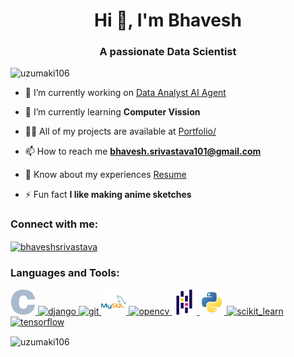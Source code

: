 <h1 align="center">Hi 👋, I'm Bhavesh</h1>
<h3 align="center">A passionate Data Scientist</h3>

<p align="left"> <img src="https://komarev.com/ghpvc/?username=uzumaki106&label=Profile%20views&color=0e75b6&style=flat" alt="uzumaki106" /> </p>

- 🔭 I’m currently working on [Data Analyst AI Agent](https://github.com/Uzumaki106/AI-agent)

- 🌱 I’m currently learning **Computer Vission**

- 👨‍💻 All of my projects are available at [Portfolio/](https://uzumaki106.github.io/Portfolio/)

- 📫 How to reach me **bhavesh.srivastava101@gmail.com**

- 📄 Know about my experiences [Resume](https://drive.google.com/file/d/1BCgH9egAiIlf1ca2A7_cdns3BHD0ueBk/view?usp=sharing)

- ⚡ Fun fact **I like making anime sketches**

<h3 align="left">Connect with me:</h3>
<p align="left">
<a href="https://kaggle.com/bhaveshsrivastava" target="blank"><img align="center" src="https://raw.githubusercontent.com/rahuldkjain/github-profile-readme-generator/master/src/images/icons/Social/kaggle.svg" alt="bhaveshsrivastava" height="30" width="40" /></a>
</p>

<h3 align="left">Languages and Tools:</h3>
<p align="left"> <a href="https://www.cprogramming.com/" target="_blank" rel="noreferrer"> <img src="https://raw.githubusercontent.com/devicons/devicon/master/icons/c/c-original.svg" alt="c" width="40" height="40"/> </a> <a href="https://www.djangoproject.com/" target="_blank" rel="noreferrer"> <img src="https://cdn.worldvectorlogo.com/logos/django.svg" alt="django" width="40" height="40"/> </a> <a href="https://git-scm.com/" target="_blank" rel="noreferrer"> <img src="https://www.vectorlogo.zone/logos/git-scm/git-scm-icon.svg" alt="git" width="40" height="40"/> </a> <a href="https://www.mysql.com/" target="_blank" rel="noreferrer"> <img src="https://raw.githubusercontent.com/devicons/devicon/master/icons/mysql/mysql-original-wordmark.svg" alt="mysql" width="40" height="40"/> </a> <a href="https://opencv.org/" target="_blank" rel="noreferrer"> <img src="https://www.vectorlogo.zone/logos/opencv/opencv-icon.svg" alt="opencv" width="40" height="40"/> </a> <a href="https://pandas.pydata.org/" target="_blank" rel="noreferrer"> <img src="https://raw.githubusercontent.com/devicons/devicon/2ae2a900d2f041da66e950e4d48052658d850630/icons/pandas/pandas-original.svg" alt="pandas" width="40" height="40"/> </a> <a href="https://www.python.org" target="_blank" rel="noreferrer"> <img src="https://raw.githubusercontent.com/devicons/devicon/master/icons/python/python-original.svg" alt="python" width="40" height="40"/> </a> <a href="https://scikit-learn.org/" target="_blank" rel="noreferrer"> <img src="https://upload.wikimedia.org/wikipedia/commons/0/05/Scikit_learn_logo_small.svg" alt="scikit_learn" width="40" height="40"/> </a> <a href="https://www.tensorflow.org" target="_blank" rel="noreferrer"> <img src="https://www.vectorlogo.zone/logos/tensorflow/tensorflow-icon.svg" alt="tensorflow" width="40" height="40"/> </a> </p>

<p><img align="center" src="https://github-readme-stats.vercel.app/api/top-langs?username=uzumaki106&show_icons=true&locale=en&layout=compact" alt="uzumaki106" /></p>

